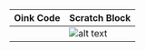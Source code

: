 | Oink Code | Scratch Block |
| --------- | ------------- |
|           |![alt text](https://cdn.discordapp.com/attachments/701441015017504789/1067471995563933768/block_2023-01-24-11_52_27_a.m..png)|
